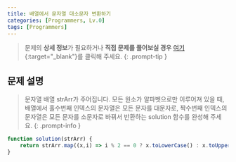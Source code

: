 ```yaml
---
title: 배열에서 문자열 대소문자 변환하기
categories: [Programmers, Lv.0]
tags: [Programmers]
---
```


> 문제의 **상세 정보**가 필요하거나 **직접 문제를 풀어보실 경우** [여기](https://school.programmers.co.kr/learn/courses/30/lessons/181875){:target="_blank"}를 클릭해 주세요.
{: .prompt-tip }

## 문제 설명

> 문자열 배열 strArr가 주어집니다. 모든 원소가 알파벳으로만 이루어져 있을 때, 배열에서 홀수번째 인덱스의 문자열은 모든 문자를 대문자로, 짝수번째 인덱스의 문자열은 모든 문자를 소문자로 바꿔서 반환하는 solution 함수를 완성해 주세요.
{: .prompt-info }

```js
function solution(strArr) {
    return strArr.map((x,i) => i % 2 == 0 ? x.toLowerCase() : x.toUpperCase());
}
```